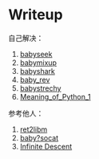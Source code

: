 # Writeup

自己解决：

1. [babyseek](Binary_Exploitation/babyseek)
2. [babymixup](Cryptography/babymixup)
3. [babyshark](Networks/babyshark)
4. [baby_rev](Reverse_Engineering/baby_rev)
5. [babystrechy](Web_Exploitation/babystrechy)
6. [Meaning_of_Python_1](Reverse_Engineering/Meaning_of_Python_1)

参考他人：

1. [ret2libm](Binary_Exploitation/ret2libm)
2. [baby?socat](Binary_Exploitation/baby_socat)
3. [Infinite Descent](Binary_Exploitation/Infinite_Descent)

